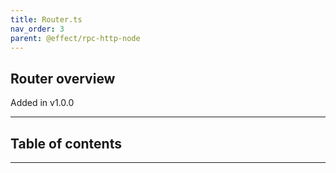 ```yaml
---
title: Router.ts
nav_order: 3
parent: @effect/rpc-http-node
---
```


## Router overview

Added in v1.0.0

---

<h2 class="text-delta">Table of contents</h2>

---
